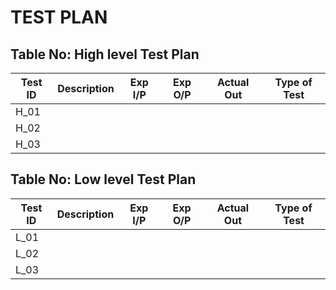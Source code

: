 # TEST PLAN
## Table No: High level Test Plan

| Test ID | Description | Exp I/P | Exp O/P | Actual Out | Type of Test
| ------ | ------ | --------| ---------| --------| --------|
| H_01 |  |
| H_02 |  |
| H_03 |  |

## Table No: Low level Test Plan
| Test ID | Description | Exp I/P | Exp O/P | Actual Out | Type of Test
| ------ | ------ | --------| ---------| --------| --------|
| L_01 |  |
| L_02|  |
| L_03 |  |
